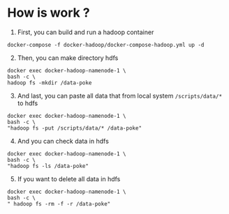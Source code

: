 # How is work ?
1. First, you can build and run a hadoop container
```
docker-compose -f docker-hadoop/docker-compose-hadoop.yml up -d
```

2. Then, you can make directory hdfs
```
docker exec docker-hadoop-namenode-1 \
bash -c \
hadoop fs -mkdir /data-poke
```

3. And last, you can paste all data that from local system `/scripts/data/*` to hdfs
```
docker exec docker-hadoop-namenode-1 \
bash -c \
"hadoop fs -put /scripts/data/* /data-poke"
```

4. And you can check data in hdfs
```
docker exec docker-hadoop-namenode-1 \
bash -c \
"hadoop fs -ls /data-poke"
```

5. If you want to delete all data in hdfs
```
docker exec docker-hadoop-namenode-1 \
bash -c \
" hadoop fs -rm -f -r /data-poke"
```
